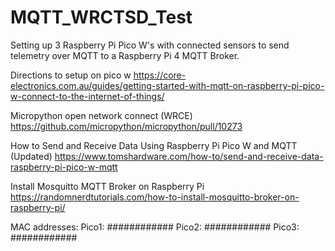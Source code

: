 # MQTT_WRCTSD_Test

Setting up 3 Raspberry Pi Pico W's with connected sensors to send telemetry over MQTT to a Raspberry Pi 4 MQTT Broker.

Directions to setup on pico w
https://core-electronics.com.au/guides/getting-started-with-mqtt-on-raspberry-pi-pico-w-connect-to-the-internet-of-things/

Micropython open network connect (WRCE)
https://github.com/micropython/micropython/pull/10273

How to Send and Receive Data Using Raspberry Pi Pico W and MQTT (Updated)
https://www.tomshardware.com/how-to/send-and-receive-data-raspberry-pi-pico-w-mqtt

Install Mosquitto MQTT Broker on Raspberry Pi
https://randomnerdtutorials.com/how-to-install-mosquitto-broker-on-raspberry-pi/

MAC addresses:
Pico1: ############
Pico2: ############
Pico3: ############

